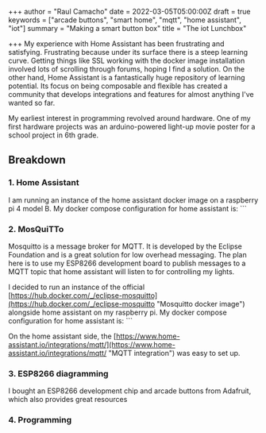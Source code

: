 +++
author = "Raul Camacho"
date = 2022-03-05T05:00:00Z
draft = true
keywords = ["arcade buttons", "smart home", "mqtt", "home assistant", "iot"]
summary = "Making a smart button box"
title = "The iot Lunchbox"

+++
My experience with Home Assistant has been frustrating and satisfying. Frustrating because under its surface there is a steep learning curve. Getting things like SSL working with the docker image installation involved lots of scrolling through forums, hoping I find a solution. On the other hand, Home Assistant is a fantastically huge repository of learning potential. Its focus on being composable and flexible has created a community that develops integrations and features for almost anything I've wanted so far.

My earliest interest in programming revolved around hardware. One of my first hardware projects was an arduino-powered light-up movie poster for a school project in 6th grade. 

## Breakdown

### 1. Home Assistant

I am running an instance of the home assistant docker image on a raspberry pi 4 model B. My docker compose configuration for home assistant is: \`\`\`

### 2. MosQuiTTo

Mosquitto is a message broker for MQTT. It is developed by the Eclipse Foundation and is a great solution for low overhead messaging. The plan here is to use my ESP8266 development board to publish messages to a MQTT topic that home assistant will listen to for controlling my lights.

I decided to run an instance of the official [https://hub.docker.com/_/eclipse-mosquitto](https://hub.docker.com/_/eclipse-mosquitto "Mosquitto docker image") alongside home assistant on my raspberry pi. My docker compose configuration for home assistant is: \`\`\`

On the home assistant side, the [https://www.home-assistant.io/integrations/mqtt/](https://www.home-assistant.io/integrations/mqtt/ "MQTT integration") was easy to set up.

### 3. ESP8266 diagramming

I bought an ESP8266 development chip and arcade buttons from Adafruit, which also provides great resources

### 4. Programming